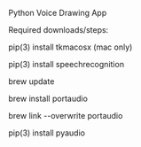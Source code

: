 Python Voice Drawing App

Required downloads/steps:

pip(3) install tkmacosx (mac only)

pip(3) install speechrecognition

brew update

brew install portaudio

brew link --overwrite portaudio

pip(3) install pyaudio
